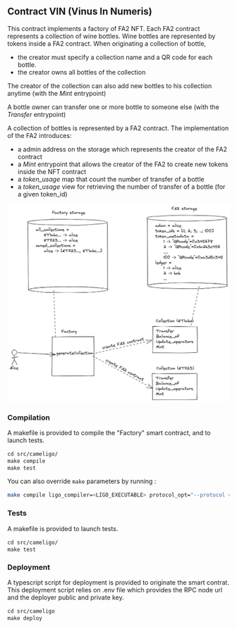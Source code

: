 ## Contract VIN (Vinus In Numeris)

This contract implements a factory of FA2 NFT. Each FA2 contract represents a collection of wine bottles. Wine bottles are represented by tokens inside a FA2 contract.
When originating a collection of bottle,
- the creator must specify a collection name and a QR code for each bottle.
- the creator owns all bottles of the collection

The creator of the collection can also add new bottles to his collection anytime (with the *Mint* entrypoint)

A bottle owner can transfer one or more bottle to someone else (with the *Transfer* entrypoint)


A collection of bottles is represented by a FA2 contract. The implementation of the FA2 introduces:
- a admin address on the storage which represents the creator of the FA2 contract
- a *Mint* entrypoint that allows the creator of the FA2 to create new tokens inside the NFT contract
- a *token_usage* map that count the number of transfer of a bottle
- a *token_usage* view for retrieving the number of transfer of a bottle (for a given token_id)

![](wine_factory.png)

### Compilation

A makefile is provided to compile the "Factory" smart contract, and to launch tests.
```
cd src/cameligo/
make compile
make test
```

You can also override `make` parameters by running :
```sh
make compile ligo_compiler=<LIGO_EXECUTABLE> protocol_opt="--protocol <PROTOCOL>"
```

### Tests

A makefile is provided to launch tests.
```
cd src/cameligo/
make test
```

### Deployment

A typescript script for deployment is provided to originate the smart contrat. This deployment script relies on .env file which provides the RPC node url and the deployer public and private key.

```
cd src/cameligo
make deploy
```
